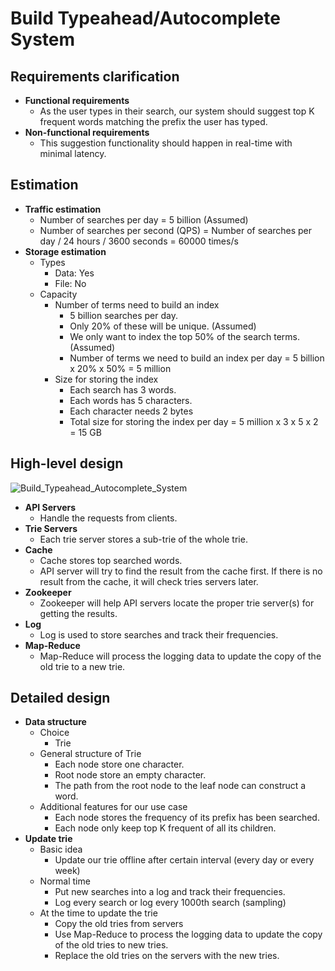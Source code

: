 # Build Typeahead/Autocomplete System

## Requirements clarification
- **Functional requirements**
   - As the user types in their search, our system should suggest top K frequent words matching the prefix the user has typed.
- **Non-functional requirements**
   - This suggestion functionality should happen in real-time with minimal latency.

## Estimation
- **Traffic estimation**
   - Number of searches per day = 5 billion (Assumed)
   - Number of searches per second (QPS) = Number of searches per day / 24 hours / 3600 seconds = 60000 times/s
- **Storage estimation**
   - Types
      - Data: Yes
      - File: No
   - Capacity
      - Number of terms need to build an index
         - 5 billion searches per day.
         - Only 20% of these will be unique. (Assumed)
         - We only want to index the top 50% of the search terms. (Assumed)
         - Number of terms we need to build an index per day = 5 billion x 20% x 50% = 5 million
      - Size for storing the index
         - Each search has 3 words.
         - Each words has 5 characters.
         - Each character needs 2 bytes
         - Total size for storing the index per day = 5 million x 3 x 5 x 2 = 15 GB

## High-level design
![Build_Typeahead_Autocomplete_System](https://user-images.githubusercontent.com/8989447/119062563-55294b00-b994-11eb-91ca-30a42610f50d.png)

- **API Servers**
   - Handle the requests from clients.
- **Trie Servers**
   - Each trie server stores a sub-trie of the whole trie.
- **Cache**
   - Cache stores top searched words.
   - API server will try to find the result from the cache first. If there is no result from the cache, it will check tries servers later.
- **Zookeeper**
   - Zookeeper will help API servers locate the proper trie server(s) for getting the results.
- **Log**
   - Log is used to store searches and track their frequencies.
- **Map-Reduce**
   - Map-Reduce will process the logging data to update the copy of the old trie to a new trie.

## Detailed design
- **Data structure**
   - Choice
      - Trie
   - General structure of Trie
      - Each node store one character.
      - Root node store an empty character.
      - The path from the root node to the leaf node can construct a word.
   - Additional features for our use case
      - Each node stores the frequency of its prefix has been searched.
      - Each node only keep top K frequent of all its children.
- **Update trie**
   - Basic idea
      - Update our trie offline after certain interval (every day or every week)
   - Normal time
      - Put new searches into a log and track their frequencies.
      - Log every search or log every 1000th search (sampling)
   - At the time to update the trie
      - Copy the old tries from servers
      - Use Map-Reduce to process the logging data to update the copy of the old tries to new tries.
      - Replace the old tries on the servers with the new tries.
